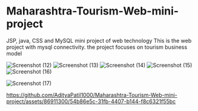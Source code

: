 
# Maharashtra-Tourism-Web-mini-project
JSP, java, CSS and MySQL mini project of web technology
This is the web project with mysql connectivity.
the project focuses on tourism business model

![Screenshot (12)](https://github.com/AdityaPatil1000/Maharashtra-Tourism-Web-mini-project/assets/86911300/ebce49ee-281f-4a87-810e-df1ff10bb3b7)
![Screenshot (13)](https://github.com/AdityaPatil1000/Maharashtra-Tourism-Web-mini-project/assets/86911300/7775c19e-ddc2-4923-8917-3762798f0aff)
![Screenshot (14)](https://github.com/AdityaPatil1000/Maharashtra-Tourism-Web-mini-project/assets/86911300/f38e5792-673a-447b-a7b3-362e6f8ef1a5)
![Screenshot (15)](https://github.com/AdityaPatil1000/Maharashtra-Tourism-Web-mini-project/assets/86911300/b5991e60-005d-413e-8201-bbc774954114)
![Screenshot (16)](https://github.com/AdityaPatil1000/Maharashtra-Tourism-Web-mini-project/assets/86911300/553f1b0a-0f94-4143-a5ec-012d17c5f1df)

![Screenshot (17)](https://github.com/AdityaPatil1000/Maharashtra-Tourism-Web-mini-project/assets/86911300/ad3e6ad3-3363-439e-a7de-379655c5deee)



https://github.com/AdityaPatil1000/Maharashtra-Tourism-Web-mini-project/assets/86911300/54b86e5c-31fb-4407-b144-f8c6321f55bc

